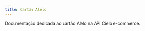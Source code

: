 ```yaml
---
title: Cartão Alelo
---
```


Documentação dedicada ao cartão Alelo na API Cielo e-commerce.<br><br>